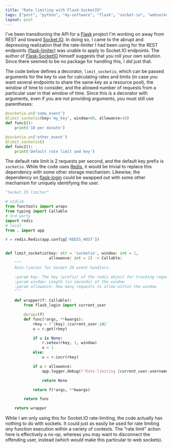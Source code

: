 ```yaml
---
title: "Rate limiting with Flask-SocketIO"
tags: ["post", "python", "my-software", "flask", "socket-io", "websockets"]
layout: post
---
```


I've been transitioning the API for a [Flask] project I'm working on away from
REST and toward [Socket.IO]. In doing so, I came to the abrupt and depressing
realization that the rate-limiter I had been using for the REST endpoints
([flask-limiter]) was unable to apply to Socket.IO endpoints. The author of
[Flask-SocketIO] himself suggests that you roll your own solution. Since there
seemed to be no package for handling this, I did just that.

The code below defines a decorator, `limit_socketio`, which can be passed
arguments for the key to use for calculating rates and limits (in case you
want several endpoints to share the same key as a resource pool), the window of
time to consider, and the allowed number of requests from a particular user
in that window of time. Since this is a decorator with arguments, even if you
are not providing arguments, you must still use parentheses:

```python
@socketio.on('some_event')
@limit_socketio(key='my_key', window=60, allowance=10)
def func1():
	print('10 per minute')

@socketio.on('other_event')
@limit_socketio()
def func2():
	print('Default rate limit and key')
```

The default rate limit is 2 requests per second, and the default key prefix
is `socketio`. While the code uses [Redis], it would be trivial to replace this
dependency with some other storage mechanism. Likewise, the dependency on
[flask-login] could be swapped out with some other mechanism for uniquely
identifying the user.

```python
"Socket.IO limiter"

# stdlib
from functools import wraps
from typing import Callable
# 3rd party
import redis
# local
from . import app

r = redis.Redis(app.config['REDIS_HOST'])


def limit_socketio(key: str = 'socketio', window: int = 1,
                   allowance: int = 2) -> Callable:
    """
    Rate-limiter for Socket.IO event handlers.

    :param key: The key (prefix) of the redis object for tracking request rate
    :param window: Length (in seconds) of the window
    :param allowance: How many requests to allow within the window
    """

    def wrapper(f: Callable):
        from flask_login import current_user

        @wraps(f)
        def func(*args, **kwargs):
            rkey = f'{key}.{current_user.id}'
            u = r.get(rkey)

            if u is None:
                r.setex(rkey, 1, window)
                u = 1
            else:
                u = r.incr(rkey)

            if u > allowance:
                app.logger.debug(f'Rate-limiting {current_user.username}')

                return None

            return f(*args, **kwargs)

        return func

    return wrapper
```

While I am only using this for Socket.IO rate-limiting, the code actually
has nothing to do with sockets. It could just as easily be used for rate
limiting _any_ function execution within a variety of contexts. The "rate
limit" action here is effectively a no-op, whereas you may want to disconnect
the offending user, instead (which _would_ make this particular to web
sockets).

[flask-limiter]: https://pypi.org/project/Flask-Limiter/
[flask-login]: https://pypi.org/project/Flask-Login/
[Flask-SocketIO]: https://pypi.org/project/Flask-SocketIO/
[Flask]: https://flask.palletsprojects.com
[Redis]: https://redis.io
[Socket.IO]: https://socket.io
